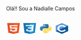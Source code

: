 Olá!! Sou a Nadialle Campos
<div style="display: inline_block"><br>
  <img align="center" alt="Nadi-HTML" height="30" width="40" src="https://raw.githubusercontent.com/devicons/devicon/master/icons/html5/html5-original.svg">
  <img align="center" alt="Nadi-CSS" height="30" width="40" src="https://raw.githubusercontent.com/devicons/devicon/master/icons/css3/css3-original.svg">
  <img align="center" alt="Nadi-Python" height="30" width="40" src="https://raw.githubusercontent.com/devicons/devicon/master/icons/python/python-original.svg">
  <img align="center" alt="Nadi-C" height="30" width="40" src="https://raw.githubusercontent.com/devicons/devicon/master/icons/c/c-original.svg">
</div>
